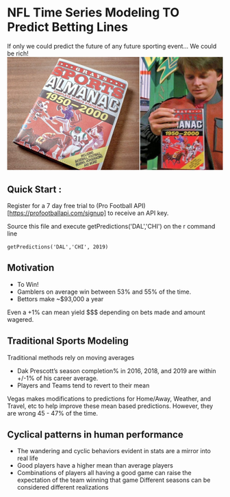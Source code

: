 # NFL Time Series Modeling TO Predict Betting Lines

If only we could predict the future of any future sporting event... We could be rich!
![Greys Sports Almanac](./almanac.jpg)

## Quick Start :

 Register for a 7 day free trial to (Pro Football API)[https://profootballapi.com/signup] to receive an API key.


 Source this file and execute getPredictions('DAL','CHI') on the r command line

    getPredictions('DAL','CHI', 2019)


## Motivation

- To Win!
- Gamblers on average win between 53% and 55% of the time.
- Bettors make ~$93,000 a year

Even a +1%  can mean yield $$$ depending on bets made and amount wagered.  


## Traditional Sports Modeling

Traditional methods rely on moving averages

- Dak Prescott’s season completion% in 2016, 2018, and 2019 are within +/-1% of his career average.
- Players and Teams tend to revert to their mean

Vegas makes modifications to predictions for Home/Away, Weather, and Travel, etc to help improve these mean based predictions.  However, they are wrong 45 - 47% of the time.

## Cyclical patterns in human performance

- The wandering and cyclic behaviors evident in stats are a mirror into real life
- Good players have a higher mean than average players
- Combinations of players all having a good game can raise the expectation of the team winning that game
Different seasons can be considered different realizations
